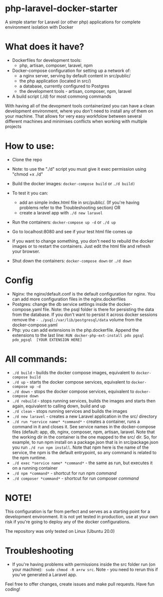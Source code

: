 # php-laravel-docker-starter
A simple starter for Laravel (or other php) applications for complete environment isolation with Docker

# What does it have?
- Dockerfiles for development tools: 
  - php, artisan, composer, laravel, npm
- Docker-compose configuration for setting up a network of:
  - a nginx server, serving by default content in src/public/
  - the php application (located in src/)
  - a database, currently configured to Postgres
  - the development tools - artisan, composer, npm, laravel
 - A build script (./d) for most commong commands

With having all of the devopment tools containerized you can have a clean development environment, where you don't need to install any of them on your machine. That allows for very easy workfolow between several different machines and minimises conflicts when working with multiple projects

# How to use:
- Clone the repo
- Note: to use the "./d" script you must give it exec permission using "chmod +x ./d"
- Build the docker images:
  `docker-compose build`  or `./d build)`
- To test it you can:
    - add an simple index.html file in src/public/. 
    (If you're having problems refer to the Troubleshooting section)
        OR
    - create a laravel app with `./d new laravel`

- Run the containers:
    `docker-compose up -d` or `./d up`
- Go to localhost:8080 and see if your test html file comes up
- If you want to change something, you don't need to rebuild the docker images or to restart the containers. Just edit the html file and refresh your browser.
- Shut down the containers:
  `docker-compose down` or `./d down`
  
# Config
- Nginx: the nginx/default.conf is the default configuration for nginx. You can add more configuration files in the nginx.dockerfiles
- Postgres: change the db service settings inside the docker-compose.yaml file. Note: the psql folder is there for persisting the data from the database. If you don't want to persist it across docker sessions remove the `- ./psql:/var/lib/postgresql/data` volume from the docker-compose.yaml
- Php: you can add extensions in the php.dockerfile. Append the extensions to the last line: `RUN docker-php-ext-install pdo pgsql pdo_pgsql  [YOUR EXTENSION HERE]`

# All commands:
- `./d build` - builds the docker compose images, equivalent to `docker-compose build`
- `./d up` - starts the docker compose services, equivalent to `docker-compose up -d`
- `./d down` - stops the docker compose services, equivalent to `docker-compose down`
- `./d rebuild` - stops running services, builds the images and starts then again, equivalent to calling down, build and up
- `./d clean` - stops running services and builds the images
- `./d new laravel` - creates a new Laravel application in the src/ directory
- `./d run *service name* *command*` - creates a container, runs a command in it and closes it. See service names in the docker-compose files (default: app, db, nginx, composer, npm, artisan, laravel. Note that the working dir in the container is the one mapped to the src/ dir. So, for example, to run npm install on a package.json that is in src/package.json you run `./d run npm install`. Note that npm here is the name of the service, the npm is the default entrypoint, so any command is related to the npm runtime.  
- `./d exec *service name* *command*` - the same as run, but executes it on a running container
- `./d npm *command*` - shortcut for run npm *command*
- `./d composer *command*` - shortcut for run composer *command*


# NOTE!
This configuration is far from perfect and serves as a starting point for a development environment. It is not yet tested in production, use at your own risk if you're going to deploy any of the docker configurations.

The repository was only tested on Linux (Ubuntu 20.0)

# Troubleshooting
- If you're having problems with permissions inside the src folder run (on your machine):
 ` sudo chmod -R a+rw src`. Note - you need to rerun this if you've generated a Laravel app.

Feel free to offer changes, create issues and make pull requests.
Have fun coding!
